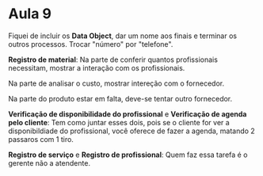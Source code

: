 # Aula 9
Fiquei de incluir os **Data Object**, dar um nome aos finais e terminar os outros processos. Trocar "número" por "telefone".  

**Registro de material**: Na parte de conferir quantos profissionais necessitam, mostrar a interação com os profissionais.  

Na parte de analisar o custo, mostrar intereção com o fornecedor.  

Na parte do produto estar em falta, deve-se tentar outro fornecedor.  

**Verificação de disponibilidade do profissional** e **Verificação de agenda pelo cliente**: Tem como juntar esses dois, pois se o cliente for ver a disponibildiade do profissional, você oferece de fazer a agenda, matando 2 passaros com 1 tiro.  

**Registro de serviço** e **Registro de profissional**: Quem faz essa tarefa é o gerente não a atendente.  
